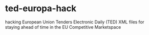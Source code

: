 # ted-europa-hack
hacking European Union Tenders Electronic Daily (TED) XML files for staying ahead of time in the EU Competitive Marketspace

